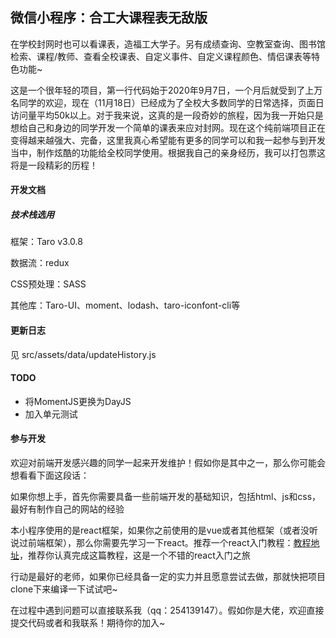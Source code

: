 ## 微信小程序：合工大课程表无敌版

在学校封网时也可以看课表，造福工大学子。另有成绩查询、空教室查询、图书馆检索、课程/教师、查看全校课表、自定义事件、自定义课程颜色、情侣课表等特色功能~

这是一个很年轻的项目，第一行代码始于2020年9月7日，一个月后就受到了上万名同学的欢迎，现在（11月18日）已经成为了全校大多数同学的日常选择，页面日访问量平均50k以上。对于我来说，这真的是一段奇妙的旅程，因为我一开始只是想给自己和身边的同学开发一个简单的课表来应对封网。现在这个纯前端项目正在变得越来越强大、完备，这里我真心希望能有更多的同学可以和我一起参与到开发当中，制作炫酷的功能给全校同学使用。根据我自己的亲身经历，我可以打包票这将是一段精彩的历程！

#### 开发文档

##### 技术栈选用

框架：Taro v3.0.8

数据流：redux

CSS预处理：SASS

其他库：Taro-UI、moment、lodash、taro-iconfont-cli等


#### 更新日志

见 src/assets/data/updateHistory.js


#### TODO

- 将MomentJS更换为DayJS
- 加入单元测试


#### 参与开发

欢迎对前端开发感兴趣的同学一起来开发维护！假如你是其中之一，那么你可能会想看看下面这段话：

如果你想上手，首先你需要具备一些前端开发的基础知识，包括html、js和css，最好有制作自己的网站的经验

本小程序使用的是react框架，如果你之前使用的是vue或者其他框架（或者没听说过前端框架），那么你需要先学习一下react。推荐一个react入门教程：[教程地址](https://zh-hans.reactjs.org/tutorial/tutorial.html)，推荐你认真完成这篇教程，这是一个不错的react入门之旅

行动是最好的老师，如果你已经具备一定的实力并且愿意尝试去做，那就快把项目clone下来编译一下试试吧~

在过程中遇到问题可以直接联系我（qq：254139147）。假如你是大佬，欢迎直接提交代码或者和我联系！期待你的加入~
